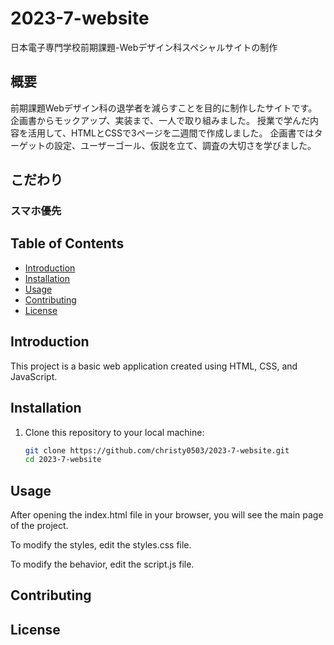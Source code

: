 # 2023-7-website

日本電子専門学校前期課題-Webデザイン科スペシャルサイトの制作

## 概要

前期課題Webデザイン科の退学者を減らすことを目的に制作したサイトです。
企画書からモックアップ、実装まで、一人で取り組みました。
授業で学んだ内容を活用して、HTMLとCSSで3ページを二週間で作成しました。
企画書ではターゲットの設定、ユーザーゴール、仮説を立て、調査の大切さを学びました。

## こだわり

### スマホ優先
### 

## Table of Contents

- [Introduction](#introduction)
- [Installation](#installation)
- [Usage](#usage)
- [Contributing](#contributing)
- [License](#license)

## Introduction

This project is a basic web application created using HTML, CSS, and JavaScript.

## Installation

1. Clone this repository to your local machine:

   ```bash
   git clone https://github.com/christy0503/2023-7-website.git
   cd 2023-7-website

## Usage

After opening the index.html file in your browser, you will see the main page of the project.

To modify the styles, edit the styles.css file.

To modify the behavior, edit the script.js file.

## Contributing

## License

